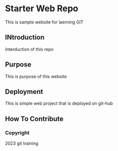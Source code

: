 # Starter Web Repo

This is sample website for laerning GIT

## INtroduction
Interduction of this repo

## Purpose
This is purpose of this website

## Deployment
This is simple web project that is deployed on git-hub

## How To Contribute

### Copyright
2023 git  training